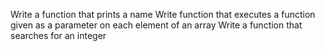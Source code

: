 Write a function that prints a name
Write function that executes a function given as a parameter on each element of an array
Write a function that searches for an integer
